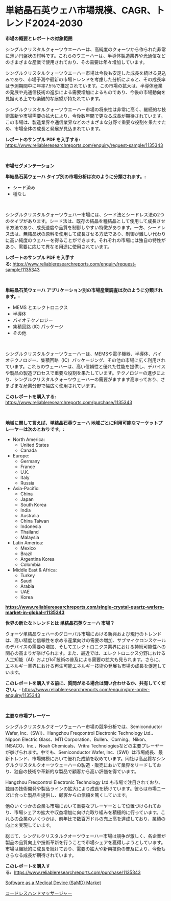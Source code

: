 <p><h1>単結晶石英ウェハ市場規模、CAGR、トレンド2024-2030</h1></p><p><strong>市場の概要とレポートの対象範囲</strong></p>
<p><p>シングルクリスタルクォーツウエーハーは、高純度のクォーツから作られた非常に薄い円盤状の材料です。これらのウエーハーは、半導体製造業界や光通信などのさまざまな産業で使用されており、その需要は年々増加しています。 </p><p>シングルクリスタルクォーツウエーハー市場は今後も安定した成長を続ける見込みであり、市場予測や最新の市場トレンドを考慮した分析によると、その成長率は予測期間中に年率7.5％で推定されています。この市場の拡大は、半導体産業の発展や光通信技術の進歩による需要増加によるものであり、今後の市場動向を見据える上でも楽観的な展望が持たれています。</p><p>シングルクリスタルクォーツウエーハー市場の将来性は非常に高く、継続的な技術革新や市場需要の拡大により、今後数年間で更なる成長が期待されています。この市場は、製造業界や通信業界などのさまざまな分野で重要な役割を果たすため、市場全体の成長と発展が見込まれています。</p></p>
<p><strong>レポートのサンプル PDF を入手する:</strong> <a href="https://www.reliableresearchreports.com/enquiry/request-sample/1135343">https://www.reliableresearchreports.com/enquiry/request-sample/1135343</a></p>
<p>&nbsp;</p>
<p><strong>市場セグメンテーション</strong></p>
<p><strong>単結晶石英ウェーハ タイプ別の市場分析は次のように分類されます。:</strong></p>
<p><ul><li>シード済み</li><li>種なし</li></ul></p>
<p>&nbsp;</p>
<p><p>シングルクリスタルクォーツウェハー市場には、シード法とシードレス法の2つのタイプがあります。シード法は、既存の結晶を種結晶として使用して成長させる方法であり、成長速度や品質を制御しやすい特徴があります。一方、シードレス法は、無結晶状の原料を使用して成長させる方法であり、制御が難しい代わりに高い純度のウェハーを得ることができます。それぞれの市場には独自の特性があり、需要に応じて異なる用途に使用されています。</p></p>
<p><strong>レポートのサンプル PDF を入手する:</strong>&nbsp;<a href="https://www.reliableresearchreports.com/enquiry/request-sample/1135343">https://www.reliableresearchreports.com/enquiry/request-sample/1135343</a></p>
<p>&nbsp;</p>
<p><strong> 単結晶石英ウェーハ アプリケーション別の市場産業調査は次のように分類されます。:</strong></p>
<p><ul><li>MEMS とエレクトロニクス</li><li>半導体</li><li>バイオテクノロジー</li><li>集積回路 (IC) パッケージ</li><li>その他</li></ul></p>
<p>&nbsp;</p>
<p><p>シングルクリスタルクォーツウェーハーは、MEMSや電子機器、半導体、バイオテクノロジー、集積回路（IC）パッケージング、その他の市場に広く利用されています。これらのウェーハーは、高い信頼性と優れた性能を提供し、デバイスや製品の製造プロセスで重要な役割を果たしています。テクノロジーの進歩により、シングルクリスタルクォーツウェーハーの需要がますます高まっており、さまざまな産業分野で幅広く使用されています。</p></p>
<p><strong>このレポートを購入する:</strong>&nbsp; <a href="https://www.reliableresearchreports.com/purchase/1135343">https://www.reliableresearchreports.com/purchase/1135343</a></p>
<p>&nbsp;</p>
<p><strong>地域に関して言えば、単結晶石英ウェーハ 地域ごとに利用可能なマーケットプレーヤーは次のとおりです。:</strong></p>
<p><ul>
    <li>
        North America:
        <ul>
            <li>United States</li>
            <li>Canada</li>
        </ul>
    </li>
    <li>
        Europe:
        <ul>
            <li>Germany</li>
            <li>France</li>
            <li>U.K.</li>
            <li>Italy</li>
            <li>Russia</li>
        </ul>
    </li>
    <li>
        Asia-Pacific:
        <ul>
            <li>China</li>
            <li>Japan</li>
            <li>South Korea</li>
            <li>India</li>
            <li>Australia</li>
            <li>China Taiwan</li>
            <li>Indonesia</li>
            <li>Thailand</li>
            <li>Malaysia</li>
        </ul>
    </li>
    <li>
        Latin America:
        <ul>
            <li>Mexico</li>
            <li>Brazil</li>
            <li>Argentina Korea</li>
            <li>Colombia</li>
        </ul>
    </li>
    <li>
        Middle East & Africa:
        <ul>
            <li>Turkey</li>
            <li>Saudi</li>
            <li>Arabia</li>
            <li>UAE</li>
            <li>Korea</li>
        </ul>
    </li>
    </ul></p>
<p><strong><a href="https://www.reliableresearchreports.com/single-crystal-quartz-wafers-market-in-global-r1135343">https://www.reliableresearchreports.com/single-crystal-quartz-wafers-market-in-global-r1135343</a></strong>&nbsp;</p>
<p><strong>世界の新たなトレンドとは 単結晶石英ウェーハ 市場？</strong></p>
<p><p>クォーツ単結晶ウェハーのグローバル市場における新興および現行のトレンドは、高い精度と信頼性を求める産業向けの需要の増加、サブマイクロンスケールのデバイスの需要の増加、そしてエレクトロニクス業界における持続可能性への関心の高まりが挙げられます。また、最近では、エレクトロニクス分野における人工知能（AI）およびIoT技術の普及による需要の拡大も見られます。さらに、エネルギー業界における再生可能エネルギー技術の発展も市場の成長を促進しています。</p></p>
<p><strong>このレポートを購入する前に、質問がある場合は問い合わせるか、共有してください。</strong>- <a href="https://www.reliableresearchreports.com/enquiry/pre-order-enquiry/1135343">https://www.reliableresearchreports.com/enquiry/pre-order-enquiry/1135343</a></p>
<p>&nbsp;</p>
<p><strong>主要な市場プレーヤー</strong></p>
<p><p>シングルクリスタルクオーツウェーハー市場の競争分析では、Semiconductor Wafer, Inc.（SWI）、Hangzhou Freqcontrol Electronic Technology Ltd.、Nippon Electric Glass、MTI Corporation、Bullen、Corning、Nikon、INSACO、Inc.、Noah Chemicals、Vritra Technologiesなどの主要プレーヤーが挙げられます。中でも、Semiconductor Wafer, Inc.（SWI）は市場成長、最新トレンド、市場規模において優れた成績を収めています。同社は高品質なシングルクリスタルクオーツウェーハーの製造・販売において業界をリードしており、独自の技術や革新的な製品で顧客から高い評価を得ています。</p><p>Hangzhou Freqcontrol Electronic Technology Ltd.も市場で注目されており、独自の技術開発や製品ラインの拡大により成長を続けています。彼らは市場ニーズに合った製品を提供し、顧客からの信頼を篤くしています。</p><p>他のいくつかの企業も市場において重要なプレーヤーとして位置づけられており、市場シェアの拡大や収益増加に向けた取り組みを積極的に行っています。これらの企業のいくつかは、前年比で数百万ドルの売上高を達成しており、業績の向上を実現しています。</p><p>総じて、シングルクリスタルクオーツウェーハー市場は競争が激しく、各企業が製品の品質向上や技術革新を行うことで市場シェアを獲得しようとしています。市場は継続的に成長を続けており、需要の拡大や新興技術の普及により、今後もさらなる成長が期待されています。</p></p>
<p><strong>このレポートを購入する:</strong>&nbsp;&nbsp;<a href="https://www.reliableresearchreports.com/purchase/1135343">https://www.reliableresearchreports.com/purchase/1135343</a></p>
<p><p><a href="https://github.com/BryceTownsendr/Market-Research-Report-List-4/blob/main/software-as-a-medical-device-samd-market.md">Software as a Medical Device (SaMD) Market</a></p><p><a href="https://github.com/ReganWisoky2023/Market-Research-Report-List-1/blob/main/807451226393.md">コードレスハンドマッサージャー</a></p></p>